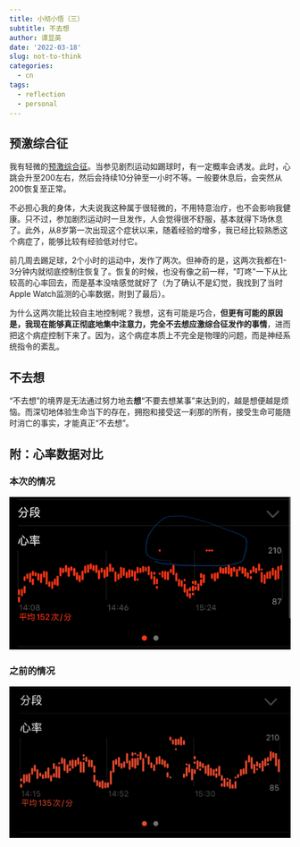 ```yaml
---
title: 小彻小悟（三）
subtitle: 不去想
author: 谭显英
date: '2022-03-18'
slug: not-to-think
categories:
  - cn
tags:
  - reflection
  - personal
---
```


## 预激综合征

我有轻微的[预激综合征](https://baike.baidu.com/item/预激综合征/2255765)。当参见剧烈运动如踢球时，有一定概率会诱发。此时，心跳会升至200左右，然后会持续10分钟至一小时不等。一般要休息后，会突然从200恢复至正常。

不必担心我的身体，大夫说我这种属于很轻微的，不用特意治疗，也不会影响我健康。只不过，参加剧烈运动时一旦发作，人会觉得很不舒服，基本就得下场休息了。此外，从8岁第一次出现这个症状以来，随着经验的增多，我已经比较熟悉这个病症了，能够比较有经验低对付它。

前几周去踢足球，2个小时的运动中，发作了两次。但神奇的是，这两次我都在1-3分钟内就彻底控制住恢复了。恢复的时候，也没有像之前一样，"叮咚"一下从比较高的心率回去，而是基本没啥感觉就好了（为了确认不是幻觉，我找到了当时Apple Watch监测的心率数据，附到了最后）。

为什么这两次能比较自主地控制呢？我想，这有可能是巧合，**但更有可能的原因是，我现在能够真正彻底地集中注意力，完全不去想应激综合征发作的事情**，进而把这个病症控制下来了。因为，这个病症本质上不完全是物理的问题，而是神经系统指令的紊乱。

## 不去想

“不去想”的境界是无法通过努力地去**想**“不要去想某事”来达到的，越是想便越是烦恼。而深切地体验生命当下的存在，拥抱和接受这一刹那的所有，接受生命可能随时消亡的事实，才能真正“不去想”。

## 附：心率数据对比

### 本次的情况

![](images/paste-C497CADA.png)

### 之前的情况

![](images/IMG_1641.jpg)
